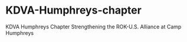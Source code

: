 # KDVA-Humphreys-chapter
KDVA Humphreys Chapter Strengthening the ROK-U.S. Alliance at Camp Humphreys
